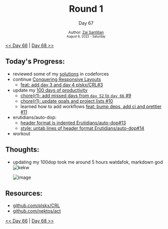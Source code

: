 <div align="center">
  <h1>Round 1</h1>
  <p>Day 67</p>
  <sub>
    Author: <a href="https://github.com/plskz" target="_blank">Zai Santillan</a>
    <br>
    <small>August 6, 2022 - Saturday</small>
  </sub>
</div>

[<< Day 66](day066.md) | [Day 68 >>](day068.md)

## Today's Progress:

- reviewed some of my [solutions](https://github.com/plskz/competitive-programming) in codeforces
- continue [Conquering Responsive Layouts](https://courses.kevinpowell.co/view/courses/conquering-responsive-layouts)
  - [feat: add day 3 and day 4 plskx/CRL#3](https://github.com/plskx/CRL/pull/3)
- update my [100 days of productivity](https://github.com/plskz/100-days-of-productivity)
  - [chore(r1): add missed days from `day 52` to `day 66` #9](https://github.com/plskz/100-days-of-productivity/pull/9)
  - [chore(r1): update goals and project lists #10](https://github.com/plskz/100-days-of-productivity/pull/10)
  - learned how to add workflows [feat: bump deps, add ci and prettier #11](https://github.com/plskz/100-days-of-productivity/pull/11)
- erutidians/auto-dop:
  - [header format is indented Erutidians/auto-dop#13](https://github.com/Erutidians/auto-dop/issues/13)
  - [style: untab lines of header format Erutidians/auto-dop#14](https://github.com/Erutidians/auto-dop/pull/14)
- workout

## Thoughts:

- updating my 100dop took me around 5 hours watdafok, markdown god ![kekw](https://cdn.discordapp.com/emojis/900635750561906759.webp?size=28)

  ![image](https://user-images.githubusercontent.com/57343545/188600070-83e375fb-a4be-461b-b46e-710ebefda615.png)

## Resources:

- [github.com/plskx/CRL](https://github.com/plskx/CRL)
- [github.com/nektos/act](https://github.com/nektos/act)

[<< Day 66](day066.md) | [Day 68 >>](day068.md)
